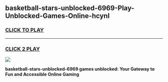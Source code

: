 
## basketball-stars-unblocked-6969-Play-Unblocked-Games-Online-hcynl
<h3>
<a href="https://premium76.site?title=basketball-stars-unblocked-6969&ref=25A">CLICK TO PLAY</a></h3>
<hr>

<h3>
<a href="https://premium76.site?title=basketball-stars-unblocked-6969&ref=25A">CLICK 2 PLAY</a>
  
</h3>

<a href="https://premium76.site?title=basketball-stars-unblocked-6969&ref=25A"><img src="https://clearcache.store/games.png"></a>


**basketball-stars-unblocked-6969 games unblocked: Your Gateway to Fun and Accessible Online Gaming**
